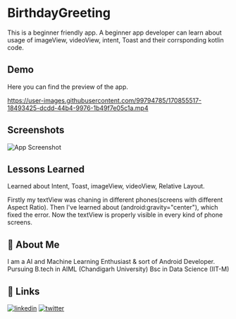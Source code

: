 
# BirthdayGreeting

This is a beginner friendly app. A beginner app developer can learn about usage of imageView, videoView, intent, Toast and their corrsponding kotlin code.


## Demo

Here you can find the preview of the app.

https://user-images.githubusercontent.com/99794785/170855517-18493425-dcdd-44b4-9976-1b49f7e05c1a.mp4
## Screenshots

![App Screenshot](https://user-images.githubusercontent.com/99794785/170855538-dadf115f-f508-4a05-a2d1-36e8208c2496.png)


## Lessons Learned

Learned about Intent, Toast, imageView, videoView, Relative Layout.

Firstly my textView was chaning in different phones(screens with different Aspect Ratio).
Then I've learned about (android:gravity="center"), which fixed the error. Now the textView is properly visible in every kind of phone screens.

## 🚀 About Me
I am a AI and Machine Learning Enthusiast & sort of Android Developer.  
Pursuing B.tech in AIML (Chandigarh University) Bsc in Data Science (IIT-M)


## 🔗 Links

[![linkedin](https://img.shields.io/badge/linkedin-0A66C2?style=for-the-badge&logo=linkedin&logoColor=white)](https://www.linkedin.com/thebitanpaul)
[![twitter](https://img.shields.io/badge/twitter-1DA1F2?style=for-the-badge&logo=twitter&logoColor=white)](https://twitter.com/thebitanpaul_)


